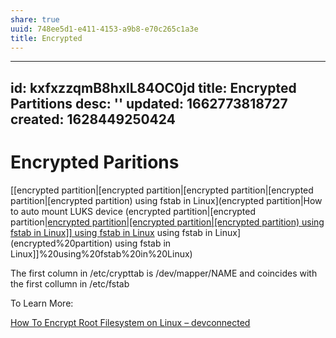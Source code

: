```yaml
---
share: true
uuid: 748ee5d1-e411-4153-a9b8-e70c265c1a3e
title: Encrypted
---
```

---
id: kxfxzzqmB8hxlL84OC0jd
title: Encrypted Partitions
desc: ''
updated: 1662773818727
created: 1628449250424
---
# Encrypted Paritions
[[encrypted partition|[encrypted partition|[encrypted partition|[encrypted partition|[encrypted partition) using fstab in Linux](encrypted partition|How to auto mount LUKS device (encrypted partition|[encrypted partition|[encrypted partition|[encrypted partition|[encrypted partition) using fstab in Linux]] using fstab in Linux](encrypted%20partition) using fstab in Linux](encrypted%20partition) using fstab in Linux]]%20using%20fstab%20in%20Linux)

The first column in /etc/crypttab is /dev/mapper/NAME and coincides with the first collumn in /etc/fstab

To Learn More:

[How To Encrypt Root Filesystem on Linux – devconnected](https://devconnected.com/how-to-encrypt-root-filesystem-on-linux/)